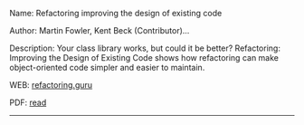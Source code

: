 Name: Refactoring improving the design of existing code

Author: Martin Fowler, Kent Beck (Contributor)... 

Description: Your class library works, but could it be better? Refactoring: Improving the Design of Existing Code shows how refactoring can make object-oriented code simpler and easier to maintain. 

WEB: [refactoring.guru](https://refactoring.guru/refactoring)

PDF: [read](https://www.csie.ntu.edu.tw/~r95004/Refactoring_improving_the_design_of_existing_code.pdf)
___
